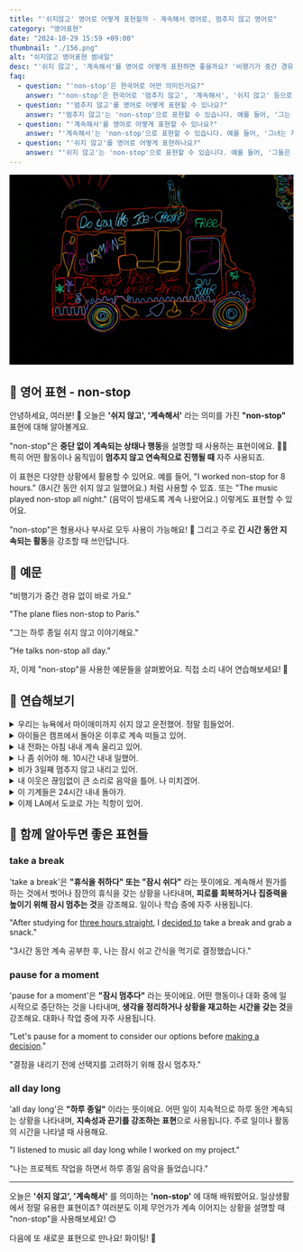 ```yaml
---
title: "'쉬지않고' 영어로 어떻게 표현할까 - 계속해서 영어로, 멈추지 않고 영어로"
category: "영어표현"
date: "2024-10-29 15:59 +09:00"
thumbnail: "./156.png"
alt: "쉬지않고 영어표현 썸네일"
desc: "'쉬지 않고', '계속해서'를 영어로 어떻게 표현하면 좋을까요? '비행기가 중간 경유 없이 바로 가요.', '그는 하루 종일 쉬지 않고 이야기해요.' 등을 영어로 표현하는 법을 배워봅시다. 다양한 예문을 통해서 연습하고 본인의 표현으로 만들어 보세요."
faq:
  - question: "'non-stop'은 한국어로 어떤 의미인가요?"
    answer: "'non-stop'은 한국어로 '멈추지 않고', '계속해서', '쉬지 않고' 등으로 번역될 수 있습니다. 어떤 일이 끊임없이 진행되거나 멈추지 않고 계속됨을 표현할 때 사용합니다."
  - question: "'멈추지 않고'를 영어로 어떻게 표현할 수 있나요?"
    answer: "'멈추지 않고'는 'non-stop'으로 표현할 수 있습니다. 예를 들어, '그는 멈추지 않고 일했다'는 'He worked non-stop'로 말할 수 있습니다."
  - question: "'계속해서'를 영어로 어떻게 표현할 수 있나요?"
    answer: "'계속해서'는 'non-stop'으로 표현할 수 있습니다. 예를 들어, '그녀는 계속해서 노래를 불렀다'는 'She sang non-stop'으로 말할 수 있습니다."
  - question: "'쉬지 않고'를 영어로 어떻게 표현하나요?"
    answer: "'쉬지 않고'는 'non-stop'으로 표현할 수 있습니다. 예를 들어, '그들은 쉬지 않고 달렸다'는 'They ran non-stop'으로 표현할 수 있습니다."
---
```


![차 모양의 네온사인 간판](./156-1.jpg)

## 🌟 영어 표현 - non-stop

안녕하세요, 여러분! 👋 오늘은 **'쉬지 않고', '계속해서'** 라는 의미를 가진 **"non-stop"** 표현에 대해 알아볼게요.

"non-stop"은 **중단 없이 계속되는 상태나 행동**을 설명할 때 사용하는 표현이에요. 🏃‍♀️ 특히 어떤 활동이나 움직임이 **멈추지 않고 연속적으로 진행될 때** 자주 사용되죠.

이 표현은 다양한 상황에서 활용할 수 있어요. 예를 들어, "I worked non-stop for 8 hours." (8시간 동안 쉬지 않고 일했어요.) 처럼 사용할 수 있죠. 또는 "The music played non-stop all night." (음악이 밤새도록 계속 나왔어요.) 이렇게도 표현할 수 있어요.

"non-stop"은 형용사나 부사로 모두 사용이 가능해요! 🔄 그리고 주로 **긴 시간 동안 지속되는 활동**을 강조할 때 쓰인답니다.

## 📖 예문

"비행기가 중간 경유 없이 바로 가요."

"The plane flies non-stop to Paris."

"그는 하루 종일 쉬지 않고 이야기해요."

"He talks non-stop all day."

자, 이제 "non-stop"을 사용한 예문들을 살펴봤어요. 직접 소리 내어 연습해보세요! 🎯

## 💬 연습해보기

<details>
<summary>우리는 뉴욕에서 마이애미까지 쉬지 않고 운전했어. 정말 힘들었어.</summary>
<span>We drove non-stop from New York to Miami. It was exhausting.</span>
</details>

<details>
<summary>아이들은 캠프에서 돌아온 이후로 계속 떠들고 있어.</summary>
<span>The kids have been talking non-stop since they got back from camp.</span>
</details>

<details>
<summary>내 전화는 아침 내내 계속 울리고 있어.</summary>
<span>My phone's been ringing non-stop all morning.</span>
</details>

<details>
<summary>나 좀 쉬어야 해. 10시간 내내 일했어.</summary>
<span>I need a break. I've been working non-stop for <a href="/blog/in-english/050.n-days-straight/">ten hours straight</a>.</span>
</details>

<details>
<summary>비가 3일째 멈추지 않고 내리고 있어.</summary>
<span>It's been raining non-stop for three days now.</span>
</details>

<details>
<summary>내 이웃은 끊임없이 큰 소리로 음악을 틀어. 나 미치겠어.</summary>
<span>My neighbor plays loud music non-stop. It's <a href="/blog/in-english/089.drive-someone-crazy/">driving me crazy</a>.</span>
</details>

<details>
<summary>이 기계들은 24시간 내내 돌아가.</summary>
<span>These machines run non-stop <a href="/blog/in-english/138.24-7/">24/7</a>.</span>
</details>

<details>
<summary>이제 LA에서 도쿄로 가는 직항이 있어.</summary>
<span>They offer non-stop flights from LA to Tokyo now.</span>
</details>

## 🤝 함께 알아두면 좋은 표현들

### take a break

'take a break'은 **"휴식을 취하다" 또는 "잠시 쉬다"** 라는 뜻이에요. 계속해서 뭔가를 하는 것에서 벗어나 잠깐의 휴식을 갖는 상황을 나타내며, **피로를 회복하거나 집중력을 높이기 위해 잠시 멈추는 것**을 강조해요. 일이나 학습 중에 자주 사용됩니다.

"After studying for [three hours straight](/blog/in-english/050.n-days-straight/), I [decided to](/blog/in-english/062.decide-to/) take a break and grab a snack."

"3시간 동안 계속 공부한 후, 나는 잠시 쉬고 간식을 먹기로 결정했습니다."

### pause for a moment

'pause for a moment'은 **"잠시 멈추다"** 라는 뜻이에요. 어떤 행동이나 대화 중에 일시적으로 중단하는 것을 나타내며, **생각을 정리하거나 상황을 재고하는 시간을 갖는 것**을 강조해요. 대화나 작업 중에 자주 사용됩니다.

"Let's pause for a moment to consider our options before [making a decision](/blog/vocab-1/010.make-a-decision/)."

"결정을 내리기 전에 선택지를 고려하기 위해 잠시 멈추자."

### all day long

'all day long'은 **"하루 종일"** 이라는 뜻이에요. 어떤 일이 지속적으로 하루 동안 계속되는 상황을 나타내며, **지속성과 끈기를 강조하는 표현**으로 사용됩니다. 주로 일이나 활동의 시간을 나타낼 때 사용해요.

"I listened to music all day long while I worked on my project."

"나는 프로젝트 작업을 하면서 하루 종일 음악을 들었습니다."

---

오늘은 **'쉬지 않고', '계속해서'** 를 의미하는 **'non-stop'** 에 대해 배워봤어요. 일상생활에서 정말 유용한 표현이죠? 여러분도 이제 무언가가 계속 이어지는 상황을 설명할 때 "non-stop"을 사용해보세요! 😊

다음에 또 새로운 표현으로 만나요! 화이팅! 💪

